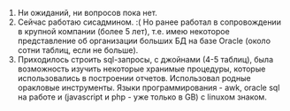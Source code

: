 1) Ни ожиданий, ни вопросов пока нет.
2) Сейчас работаю сисадмином. :(  Но ранее работал в сопровождении в крупной компании (более 5 лет), т.е. имею некоторое представление об организации больших БД на базе Oracle (около сотни таблиц, если  не больше).
3) Приходилось строить sql-запросы, с джойнами (4-5 таблиц), была возможность изучить некоторые хранимые процедуры, которые использовались в построении отчетов. Использовал родные оракловые инструменты.
Языки программирования - awk, oracle sql на работе и (javascript и php - уже только в GB)
c linuxом знаком.


